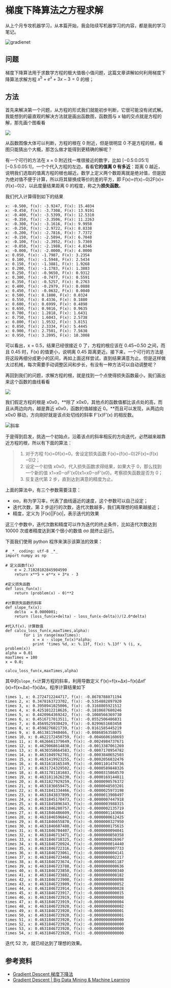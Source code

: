 # 梯度下降算法之方程求解


从上个月专攻机器学习，从本篇开始，我会陆续写机器学习的内容，都是我的学习笔记。

<!--more-->

![gradienet](https://bigsnarf.files.wordpress.com/2016/07/fff.png?w=630)

## 问题

梯度下降算法用于求数学方程的极大值极小值问题，这篇文章讲解如何利用梯度下降算法求解方程 $x^5+e^x+3x−3=0$ 的根；

## 方法

首先来解决第一个问题，从方程的形式我们就能初步判断，它很可能没有闭式解。我能想到的最直观的解决方法就是画出函数图，函数图与 x 轴的交点就是方程的解，那先画个图看看

![](https://github.com/bugxch/blogpics/blob/master/201807/figure1.png?raw=true)

从函数图像大体可以判断，方程的根在 0 附近，但是很明显 0 不是方程的根，看图只能猜出个大概，那怎么做才能得到更精确的解呢？

有一个可行的方法在 x = 0 附近找一堆很接近的数字，比如 [−0.5:0.05:1][−0.5:0.05:1]，一个个代入方程的左边，看看**它的值离 0 有多近**：距离 0 越近，说明我们选取的值离方程的根也越近。数学上定义两个数距离就是绝对值，但是因为绝对值不便于计算，所以将其替换成等价的差的平方，即 F(x)=(f(x)−0)2F(x)=(f(x)−0)2，以此度量结果距离 0 的程度，称之为**损失函数**。

我们代入计算得到如下的结果

```
x: -0.500, f(x): -3.9247, F(x): 15.4034
x: -0.450, f(x): -3.7308, F(x): 13.9191
x: -0.400, f(x): -3.5399, F(x): 12.5310
x: -0.350, f(x): -3.3506, F(x): 11.2263
x: -0.300, f(x): -3.1616, F(x): 9.9958
x: -0.250, f(x): -2.9722, F(x): 8.8338
x: -0.200, f(x): -2.7816, F(x): 7.7372
x: -0.150, f(x): -2.5894, F(x): 6.7048
x: -0.100, f(x): -2.3952, F(x): 5.7369
x: -0.050, f(x): -2.1988, F(x): 4.8346
x: -0.000, f(x): -2.0000, F(x): 4.0000
x: 0.050, f(x): -1.7987, F(x): 3.2354
x: 0.100, f(x): -1.5948, F(x): 2.5434
x: 0.150, f(x): -1.3881, F(x): 1.9268
x: 0.200, f(x): -1.1783, F(x): 1.3883
x: 0.250, f(x): -0.9650, F(x): 0.9312
x: 0.300, f(x): -0.7477, F(x): 0.5591
x: 0.350, f(x): -0.5257, F(x): 0.2763
x: 0.400, f(x): -0.2979, F(x): 0.0888
x: 0.450, f(x): -0.0632, F(x): 0.0040
x: 0.500, f(x): 0.1800, F(x): 0.0324
x: 0.550, f(x): 0.4336, F(x): 0.1880
x: 0.600, f(x): 0.6999, F(x): 0.4898
x: 0.650, f(x): 0.9816, F(x): 0.9635
x: 0.700, f(x): 1.2818, F(x): 1.6431
x: 0.750, f(x): 1.6043, F(x): 2.5738
x: 0.800, f(x): 1.9532, F(x): 3.8151
x: 0.850, f(x): 2.3334, F(x): 5.4445
x: 0.900, f(x): 2.7501, F(x): 7.5630
x: 0.950, f(x): 3.2095, F(x): 10.3008
```

可以看出，x = 0.5，结果已经很接近 0 了，方程的根应该在 0.45~0.50 之间，而且 0.45 时，F(x) 的值更小，说明离 0.45 距离更近。接下来，一个可行的方法是将这段再细分成更小的区间，再如上面这样尝试，直到结果满意为止。但是这样做太过机械，每次需要手动调整区间和步长，有没有一种方法可以自动调整呢？

再回到我们的问题，求解方程的根，就是找到一个点使得损失函数最小，我们画出来这个函数的曲线看看

![](https://github.com/bugxch/blogpics/blob/master/201807/f2.png?raw=true)

我们假定方程的根是 x0x0，**除了 x0x0，其他点的函数值都比该点处的高，而且从两边向内，越是靠近 x0x0，函数的值越接近 0。**而且可以发现，从两边向 x0x0 移动，方向刚好就是该点处切线的斜率 F′(x)F′(x) 的相反数。

![斜率](http://www.big-data.tips/wp-content/uploads/2016/06/gradient-types.jpg)

于是得到启发，挑选一个初始点，沿着该点的斜率相反的方向迭代，必然越来越靠近方程的根，所以有下面的算法：

> 1. 对于方程 f(x)=0f(x)=0，舍设定损失函数 F(x)=(f(x)−0)2F(x)=(f(x)−0)2；
> 2. 设定一个初值 x0x0，代入损失函数求得结果，如果大于 0，那么找到一个新的值 x1=x0−αF′(x0)x1=x0−αF′(x0)，考察损失函数是否为 0；
> 3. 反复迭代第 2 步，直到达到满意的精度为止。

上面的算法中，有三个参数需要注意：

- αα，称为学习率，代表了曲线逼近的速度，这个参数可以自己设定；
- 迭代次数，第 2 步运行的次数，迭代次数越多，我们离理想的结果越接近；
- 精度，定义为 |F(x)||F(x)|，表示迭代的效果

这三个参数中，迭代次数和精度可以作为迭代的终止条件，比如迭代次数达到 10000 次或者精度达到某个很小的数值 σσ 就终止运行。

下面我们使用 python 程序来演示该算法的效果：

```
# _*_ coding: utf-8 _*_
import numpy as np

# 定义函数f(x)
    e = 2.71828182845904590
    return x**5 + e**x + 3*x - 3

#定义损失函数
def loss_fun(x):
    return (problem(x) - 0)**2

#计算损失函数的斜率
def slope_fx(x):
    delta  = 0.0000001;
    return (loss_fun(x+delta) - loss_fun(x-delta))/(2.0*delta)

#代入f(x)，计算数值
def calcu_loss_fun(x,maxTimes,alpha):
        for i in range(maxTimes):
            x = x - slope_fx(x)*alpha;
            print 'times %d, x: %.13f, f(x): %.13f' % (i, x, problem(x))
alpha = 0.01
maxTimes = 100
x = 0.0;

calcu_loss_fun(x,maxTimes,alpha)
```

其中的`slope_fx`计算方程的斜率，利用导数定义 f′(x)=f(x+Δx)−f(x)Δxf′(x)=f(x+Δx)−f(x)Δx。程序计算结果如下

```
times 1, x: 0.2724712244717, f(x): -0.8678788871194
times 2, x: 0.3478163723702, f(x): -0.5354882897920
times 3, x: 0.3958941025006, f(x): -0.3168805921512
times 4, x: 0.4251012218626, f(x): -0.1810687680246
times 5, x: 0.4420964369242, f(x): -0.1008566369730
times 6, x: 0.4516717013511, f(x): -0.0552506486831
times 7, x: 0.4569525930429, f(x): -0.0299651603458
times 8, x: 0.4598276021739, f(x): -0.0161585445219
times 9, x: 0.4613811940466, f(x): -0.0086856358075
times 10, x: 0.4622172450759, f(x): -0.0046606160693
times 11, x: 0.4626661379649, f(x): -0.0024984737671
times 12, x: 0.4629068614830, f(x): -0.0013387061269
times 13, x: 0.4630358664583, f(x): -0.0007170954782
times 14, x: 0.4631049762781, f(x): -0.0003840652503
times 15, x: 0.4631419923255, f(x): -0.0002056832476
times 16, x: 0.4631618165349, f(x): -0.0001101474736
times 17, x: 0.4631724329502, f(x): -0.0000589848326
times 18, x: 0.4631781181683, f(x): -0.0000315864570
times 19, x: 0.4631811626230, f(x): -0.0000169144811
times 20, x: 0.4631827929259, f(x): -0.0000090576372
times 21, x: 0.4631836659475, f(x): -0.0000048503201
times 22, x: 0.4631841334466, f(x): -0.0000025973198
times 23, x: 0.4631843837899, f(x): -0.0000013908497
times 24, x: 0.4631845178473, f(x): -0.0000007447918
times 25, x: 0.4631845896343, f(x): -0.0000003988315
times 26, x: 0.4631846280757, f(x): -0.0000002135719
times 27, x: 0.4631846486609, f(x): -0.0000001143664
times 28, x: 0.4631846596842, f(x): -0.0000000612425
times 29, x: 0.4631846655870, f(x): -0.0000000327950
times 30, x: 0.4631846687480, f(x): -0.0000000175615
times 31, x: 0.4631846704407, f(x): -0.0000000094041
times 32, x: 0.4631846713471, f(x): -0.0000000050358
times 33, x: 0.4631846718325, f(x): -0.0000000026967
times 34, x: 0.4631846720924, f(x): -0.0000000014440
times 35, x: 0.4631846722316, f(x): -0.0000000007733
times 36, x: 0.4631846723061, f(x): -0.0000000004141
times 37, x: 0.4631846723460, f(x): -0.0000000002217
times 38, x: 0.4631846723674, f(x): -0.0000000001187
times 39, x: 0.4631846723788, f(x): -0.0000000000636
times 40, x: 0.4631846723850, f(x): -0.0000000000340
times 41, x: 0.4631846723882, f(x): -0.0000000000182
times 42, x: 0.4631846723900, f(x): -0.0000000000098
times 43, x: 0.4631846723909, f(x): -0.0000000000052
times 44, x: 0.4631846723914, f(x): -0.0000000000028
times 45, x: 0.4631846723917, f(x): -0.0000000000015
times 46, x: 0.4631846723919, f(x): -0.0000000000008
times 47, x: 0.4631846723919, f(x): -0.0000000000004
times 48, x: 0.4631846723920, f(x): -0.0000000000002
times 49, x: 0.4631846723920, f(x): -0.0000000000001
times 50, x: 0.4631846723920, f(x): -0.0000000000001
times 51, x: 0.4631846723920, f(x): -0.0000000000000
times 52, x: 0.4631846723920, f(x): -0.0000000000000
times 53, x: 0.4631846723920, f(x): -0.0000000000000
times 54, x: 0.4631846723920, f(x): -0.0000000000000
```

迭代 52 次，就已经达到了理想的效果。

## 参考资料

- [Gradient Descent 梯度下降法](https://ctmakro.github.io/site/on_learning/gd.html)
- [Gradient Descent | Big Data Mining & Machine Learning](http://www.big-data.tips/gradient-descent)
